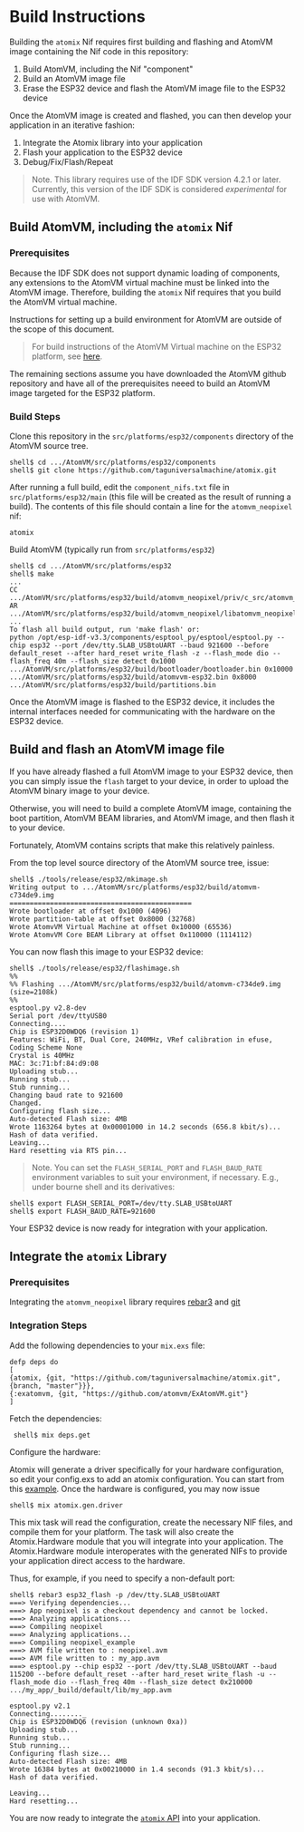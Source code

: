 # Build Instructions

Building the `atomix` Nif requires first building and flashing and AtomVM image containing the Nif code in this repository:

1. Build AtomVM, including the Nif "component"
1. Build an AtomVM image file
1. Erase the ESP32 device and flash the AtomVM image file to the ESP32 device

Once the AtomVM image is created and flashed, you can then develop your application in an iterative fashion:

1. Integrate the Atomix library into your application
1. Flash your application to the ESP32 device
1. Debug/Fix/Flash/Repeat

> Note.  This library requires use of the IDF SDK version 4.2.1 or later.  Currently, this version of the IDF SDK is considered _experimental_ for use with AtomVM.


## Build AtomVM, including the `atomix` Nif

### Prerequisites

Because the IDF SDK does not support dynamic loading of components, any extensions to the AtomVM virtual machine must be linked into the AtomVM image.  Therefore, building the `atomix` Nif requires that you build the AtomVM virtual machine.

Instructions for setting up a build environment for AtomVM are outside of the scope of this document.

> For build instructions of the AtomVM Virtual machine on the ESP32 platform, see [here](https://github.com/bettio/AtomVM/blob/master/README.ESP32.Md#building-atomvm-for-esp32).

The remaining sections assume you have downloaded the AtomVM github repository and have all of the prerequisites neeed to build an AtomVM image targeted for the ESP32 platform.

### Build Steps

Clone this repository in the `src/platforms/esp32/components` directory of the AtomVM source tree.

    shell$ cd .../AtomVM/src/platforms/esp32/components
    shell$ git clone https://github.com/taguniversalmachine/atomix.git

After running a full build, edit the `component_nifs.txt` file in `src/platforms/esp32/main` (this file will be created as the result of running a build).  The contents of this file should contain a line for the `atomvm_neopixel` nif:

    atomix

Build AtomVM (typically run from `src/platforms/esp32`)

    shell$ cd .../AtomVM/src/platforms/esp32
    shell$ make
    ...
    CC .../AtomVM/src/platforms/esp32/build/atomvm_neopixel/priv/c_src/atomvm_neopixel.o
    AR .../AtomVM/src/platforms/esp32/build/atomvm_neopixel/libatomvm_neopixel.a
    ...
    To flash all build output, run 'make flash' or:
    python /opt/esp-idf-v3.3/components/esptool_py/esptool/esptool.py --chip esp32 --port /dev/tty.SLAB_USBtoUART --baud 921600 --before default_reset --after hard_reset write_flash -z --flash_mode dio --flash_freq 40m --flash_size detect 0x1000 .../AtomVM/src/platforms/esp32/build/bootloader/bootloader.bin 0x10000 .../AtomVM/src/platforms/esp32/build/atomvvm-esp32.bin 0x8000 .../AtomVM/src/platforms/esp32/build/partitions.bin

Once the AtomVM image is flashed to the ESP32 device, it includes the internal interfaces needed for communicating with the hardware on the ESP32 device.

## Build and flash an AtomVM image file

If you have already flashed a full AtomVM image to your ESP32 device, then you can simply issue the `flash` target to your device, in order to upload the AtomVM binary image to your device.

Otherwise, you will need to build a complete AtomVM image, containing the boot partition, AtomVM BEAM libraries, and AtomVM image, and then flash it to your device.

Fortunately, AtomVM contains scripts that make this relatively painless.

From the top level source directory of the AtomVM source tree, issue:

    shell$ ./tools/release/esp32/mkimage.sh
    Writing output to .../AtomVM/src/platforms/esp32/build/atomvm-c734de9.img
    =============================================
    Wrote bootloader at offset 0x1000 (4096)
    Wrote partition-table at offset 0x8000 (32768)
    Wrote AtomvVM Virtual Machine at offset 0x10000 (65536)
    Wrote AtomvVM Core BEAM Library at offset 0x110000 (1114112)

You can now flash this image to your ESP32 device:

    shell$ ./tools/release/esp32/flashimage.sh
    %%
    %% Flashing .../AtomVM/src/platforms/esp32/build/atomvm-c734de9.img (size=2108k)
    %%
    esptool.py v2.8-dev
    Serial port /dev/ttyUSB0
    Connecting....
    Chip is ESP32D0WDQ6 (revision 1)
    Features: WiFi, BT, Dual Core, 240MHz, VRef calibration in efuse, Coding Scheme None
    Crystal is 40MHz
    MAC: 3c:71:bf:84:d9:08
    Uploading stub...
    Running stub...
    Stub running...
    Changing baud rate to 921600
    Changed.
    Configuring flash size...
    Auto-detected Flash size: 4MB
    Wrote 1163264 bytes at 0x00001000 in 14.2 seconds (656.8 kbit/s)...
    Hash of data verified.
    Leaving...
    Hard resetting via RTS pin...

> Note.  You can set the `FLASH_SERIAL_PORT` and `FLASH_BAUD_RATE` environment variables to suit your environment, if necessary.  E.g., under bourne shell and its derivatives:

    shell$ export FLASH_SERIAL_PORT=/dev/tty.SLAB_USBtoUART
    shell$ export FLASH_BAUD_RATE=921600

Your ESP32 device is now ready for integration with your application.

## Integrate the `atomix` Library

### Prerequisites

Integrating the `atomvm_neopixel` library requires [rebar3](https://www.rebar3.org) and [git](https://git-scm.com)

### Integration Steps

Add the following dependencies to your `mix.exs` file:

    defp deps do
    [
    {atomix, {git, "https://github.com/taguniversalmachine/atomix.git", {branch, "master"}}},
    {:exatomvm, {git, "https://github.com/atomvm/ExAtomVM.git"}
    ]

Fetch the dependencies:

     shell$ mix deps.get 

Configure the hardware:

Atomix will generate a driver specifically for your hardware configuration, so edit your config.exs to add an atomix configuration. You can start from this [example](confgig/config.example.exs).
Once the hardware is configured, you may now issue 

    shell$ mix atomix.gen.driver 

This mix task will read the configuration, create the necessary NIF files, and compile them for your platform.
The task will also create the Atomix.Hardware module that you will integrate into your application. The Atomix.Hardware module interoperates with the generated NIFs to provide your application direct access to the hardware.

Thus, for example, if you need to specify a non-default port:

    shell$ rebar3 esp32_flash -p /dev/tty.SLAB_USBtoUART
    ===> Verifying dependencies...
    ===> App neopixel is a checkout dependency and cannot be locked.
    ===> Analyzing applications...
    ===> Compiling neopixel
    ===> Analyzing applications...
    ===> Compiling neopixel_example
    ===> AVM file written to : neopixel.avm
    ===> AVM file written to : my_app.avm
    ===> esptool.py --chip esp32 --port /dev/tty.SLAB_USBtoUART --baud 115200 --before default_reset --after hard_reset write_flash -u --flash_mode dio --flash_freq 40m --flash_size detect 0x210000 .../my_app/_build/default/lib/my_app.avm

    esptool.py v2.1
    Connecting........_
    Chip is ESP32D0WDQ6 (revision (unknown 0xa))
    Uploading stub...
    Running stub...
    Stub running...
    Configuring flash size...
    Auto-detected Flash size: 4MB
    Wrote 16384 bytes at 0x00210000 in 1.4 seconds (91.3 kbit/s)...
    Hash of data verified.

    Leaving...
    Hard resetting...

You are now ready to integrate the [`atomix` API](guide.md) into your application.